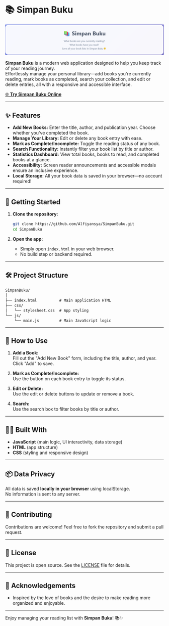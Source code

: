 # 📚 Simpan Buku

![Simpan Buku Banner](https://github.com/Alfiyansya/SimpanBuku/blob/main/images/github-banner.png)


**Simpan Buku** is a modern web application designed to help you keep track of your reading journey.  
Effortlessly manage your personal library—add books you're currently reading, mark books as completed, search your collection, and edit or delete entries, all with a responsive and accessible interface.


<a href="https://alfiyansya.github.io/SimpanBuku/" target="_blank" rel="noopener noreferrer">
  🌐 <b>Try Simpan Buku Online</b>
</a>

---

## ✨ Features

- **Add New Books:** Enter the title, author, and publication year. Choose whether you've completed the book.
- **Manage Your Library:** Edit or delete any book entry with ease.
- **Mark as Complete/Incomplete:** Toggle the reading status of any book.
- **Search Functionality:** Instantly filter your book list by title or author.
- **Statistics Dashboard:** View total books, books to read, and completed books at a glance.
- **Accessibility:** Screen reader announcements and accessible modals ensure an inclusive experience.
- **Local Storage:** All your book data is saved in your browser—no account required!

---

## 🚀 Getting Started

1. **Clone the repository:**
   ```bash
   git clone https://github.com/Alfiyansya/SimpanBuku.git
   cd SimpanBuku
   ```

2. **Open the app:**
   - Simply open `index.html` in your web browser.
   - No build step or backend required.

---

## 🛠️ Project Structure

```
SimpanBuku/
│
├── index.html          # Main application HTML
├── css/
│   └── stylesheet.css  # App styling
└── js/
    └── main.js         # Main JavaScript logic
```

---

## 📖 How to Use

1. **Add a Book:**  
   Fill out the "Add New Book" form, including the title, author, and year. Click "Add" to save.

2. **Mark as Complete/Incomplete:**  
   Use the button on each book entry to toggle its status.

3. **Edit or Delete:**  
   Use the edit or delete buttons to update or remove a book.

4. **Search:**  
   Use the search box to filter books by title or author.

---

## 🧑‍💻 Built With

- **JavaScript** (main logic, UI interactivity, data storage)
- **HTML** (app structure)
- **CSS** (styling and responsive design)

---

## 📦 Data Privacy

All data is saved **locally in your browser** using localStorage.  
No information is sent to any server.

---

## 🌟 Contributing

Contributions are welcome! Feel free to fork the repository and submit a pull request.

---

## 📜 License

This project is open source. See the [LICENSE](LICENSE) file for details.

---

## 🙏 Acknowledgements

- Inspired by the love of books and the desire to make reading more organized and enjoyable.

---

Enjoy managing your reading list with **Simpan Buku**! 📚✨
